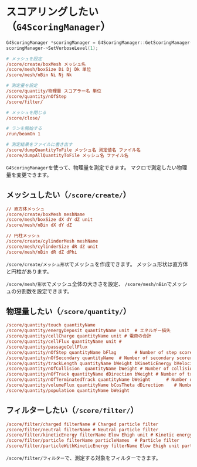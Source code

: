 # スコアリングしたい（``G4ScoringManager``）

```cpp
G4ScoringManager *scoringManager = G4ScoringManager::GetScoringManager();
scoringManager->SetVerboseLevel(1);
```

```cfg
# メッシュを設定
/score/create/boxMesh メッシュ名
/score/mesh/boxSize Di Dj Dk 単位
/score/mesh/nBin Ni Nj Nk

# 測定量を設定
/score/quantity/物理量 スコアラー名 単位
/score/quantity/nOfStep
/score/filter/

# メッシュを閉じる
/score/close/

# ランを開始する
/run/beamOn 1

# 測定結果をファイルに書き出す
/score/dumpQuantityToFile メッシュ名 測定値名 ファイル名
/score/dumpAllQuantityToFile メッシュ名 ファイル名
```

``G4ScoringManager``を使って、物理量を測定できます。
マクロで測定したい物理量を変更できます。

## メッシュしたい（``/score/create/``）

```cfg
// 直方体メッシュ
/score/create/boxMesh meshName
/score/mesh/boxSize dX dY dZ unit
/score/mesh/nBin dX dY dZ

// 円柱メッシュ
/score/create/cylinderMesh meshName
/score/mesh/cylinderSize dR dZ unit
/score/mesh/nBin dR dZ dPhi
```

``/score/create/メッシュ形状``でメッシュを作成できます。
メッシュ形状は直方体と円柱があります。

``/score/mesh/形状``でメッシュ全体の大きさを設定、
``/score/mesh/nBin``でメッシュの分割数を設定できます。

## 物理量したい（``/score/quantity/``）

```cfg
/score/quantity/touch quantityName
/score/quantity/energyDeposit quantityName unit  # エネルギー損失
/score/quantity/cellCharge quantityName unit # 電荷の合計
/score/quantity/cellFlux quantityName unit #
/score/quantity/passageCellFlux
/score/quantity/nOfStep quantityName bFlag       # Number of step scorer
/score/quantity/nOfSecondary quantityName  # Number of secondary scorer
/score/quantity/trackLength quantityName bWeight bKineticEnergy bVelocity unit   # トラックの長さ
/score/quantity/nOfCollision  quantityName bWeight # Number of collision scorer
/score/quantity/nOfTrack quantityName dDirection bWeight # Number of track scorer
/score/quantity/nOfTerminatedTrack quantityName bWeight      # Number of terminated track scorer
/score/quantity/volumeFlux quantityName bCosTheta dDirection    # Number of particles getting into the volume without normalized by the surface area
/score/quantity/population quantityName bWeight
```

## フィルターしたい（``/score/filter/``）

```cfg
/score/filter/charged filterName # Charged particle filter
/score/filter/neutral filterName # Neutral particle filter
/score/filter/kineticEnergy filterName Elow Ehigh unit # Kinetic energy filter
/score/filter/particle filterName particleNames  # Particle filter
/score/filter/particleWithKineticEnergy filterName Elow Ehigh unit particleNames
```

``/score/filter/フィルター``で、測定する対象をフィルターできます。

